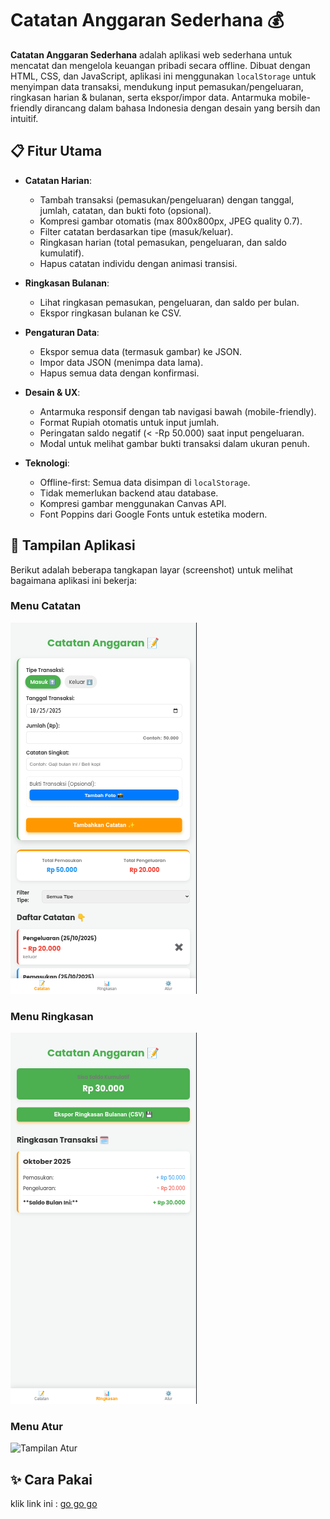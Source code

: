 # Catatan Anggaran Sederhana 💰

**Catatan Anggaran Sederhana** adalah aplikasi web sederhana untuk mencatat dan mengelola keuangan pribadi secara offline. Dibuat dengan HTML, CSS, dan JavaScript, aplikasi ini menggunakan `localStorage` untuk menyimpan data transaksi, mendukung input pemasukan/pengeluaran, ringkasan harian & bulanan, serta ekspor/impor data. Antarmuka mobile-friendly dirancang dalam bahasa Indonesia dengan desain yang bersih dan intuitif.

## 📋 Fitur Utama

- **Catatan Harian**:
  - Tambah transaksi (pemasukan/pengeluaran) dengan tanggal, jumlah, catatan, dan bukti foto (opsional).
  - Kompresi gambar otomatis (max 800x800px, JPEG quality 0.7).
  - Filter catatan berdasarkan tipe (masuk/keluar).
  - Ringkasan harian (total pemasukan, pengeluaran, dan saldo kumulatif).
  - Hapus catatan individu dengan animasi transisi.

- **Ringkasan Bulanan**:
  - Lihat ringkasan pemasukan, pengeluaran, dan saldo per bulan.
  - Ekspor ringkasan bulanan ke CSV.

- **Pengaturan Data**:
  - Ekspor semua data (termasuk gambar) ke JSON.
  - Impor data JSON (menimpa data lama).
  - Hapus semua data dengan konfirmasi.

- **Desain & UX**:
  - Antarmuka responsif dengan tab navigasi bawah (mobile-friendly).
  - Format Rupiah otomatis untuk input jumlah.
  - Peringatan saldo negatif (< -Rp 50.000) saat input pengeluaran.
  - Modal untuk melihat gambar bukti transaksi dalam ukuran penuh.

- **Teknologi**:
  - Offline-first: Semua data disimpan di `localStorage`.
  - Tidak memerlukan backend atau database.
  - Kompresi gambar menggunakan Canvas API.
  - Font Poppins dari Google Fonts untuk estetika modern.

 ## 📸 Tampilan Aplikasi

Berikut adalah beberapa tangkapan layar (screenshot) untuk melihat bagaimana aplikasi ini bekerja:

### Menu Catatan
![Tampilan Catatan Aplikasi](Screenshot/Catatan.png)

### Menu Ringkasan
![Tampilan Ringkasan](Screenshot/Ringkasan.png)

### Menu Atur
![Tampilan Atur](Screenshots/Atur.png)

## ✨ Cara Pakai 

klik link ini :
[go go go](https://wicky14.github.io/budget/)

